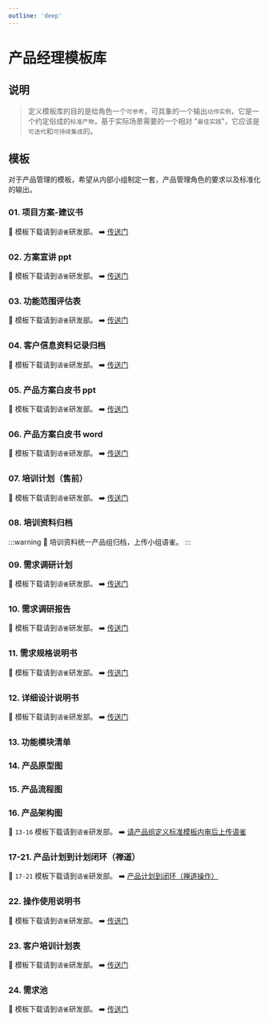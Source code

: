 ```yaml
---
outline: 'deep'
---
```


# 产品经理模板库

## 说明

> 定义模板库的目的是给角色一个`可参考`，可具象的一个输出`动作实例`，它是一个约定俗成的`标准产物`，基于实际场景需要的一个相对 "`最佳实践`"，它应该是`可迭代`和`可持续集成`的。

## 模板

对于产品管理的模板，希望从内部小组制定一套，产品管理角色的要求以及标准化的输出。

### 01. 项目方案-建议书

<ImgPreview src="manage/po/01.png" title="01-方案建议书"/>

:eyes: 模板下载请到`语雀`研发部。 ➡️ [传送门](https://xc0mg8.yuque.com/xc0mg8/kotaew/pfe8tmbgptxugsfc#tMp46)

### 02. 方案宣讲 ppt

<ImgPreview src="manage/po/02.png" title="02-方案宣讲 ppt"/>

:eyes: 模板下载请到`语雀`研发部。 ➡️ [传送门](https://xc0mg8.yuque.com/xc0mg8/kotaew/pfe8tmbgptxugsfc#nLptY)

### 03. 功能范围评估表

<ImgPreview src="manage/po/03.png" title="03-功能范围评估表"/>

:eyes: 模板下载请到`语雀`研发部。 ➡️ [传送门](https://xc0mg8.yuque.com/xc0mg8/kotaew/pfe8tmbgptxugsfc#E1MPb)

### 04. 客户信息资料记录归档

<ImgPreview src="manage/po/04.png" title="04-客户信息资料记录归档"/>

:eyes: 模板下载请到`语雀`研发部。 ➡️ [传送门](https://xc0mg8.yuque.com/xc0mg8/kotaew/pfe8tmbgptxugsfc#ZyTZV)

### 05. 产品方案白皮书 ppt

<ImgPreview src="manage/po/05.png" title="05-产品方案白皮书 ppt"/>

:eyes: 模板下载请到`语雀`研发部。 ➡️ [传送门](https://xc0mg8.yuque.com/xc0mg8/kotaew/pfe8tmbgptxugsfc#LqcQc)

### 06. 产品方案白皮书 word

<ImgPreview src="manage/po/06.png" title="产品方案白皮书 word"/>

:eyes: 模板下载请到`语雀`研发部。 ➡️ [传送门](https://xc0mg8.yuque.com/xc0mg8/kotaew/pfe8tmbgptxugsfc#qKnYY)

### 07. 培训计划（售前）

<ImgPreview src="manage/po/07.png" title="培训计划（售前）"/>

:eyes: 模板下载请到`语雀`研发部。 ➡️ [传送门](https://xc0mg8.yuque.com/xc0mg8/kotaew/pfe8tmbgptxugsfc#S7sej)

### 08. 培训资料归档

:::warning :bell:
培训资料统一产品组归档，上传小组语雀。
:::

### 09. 需求调研计划

<ImgPreview src="manage/po/09.png" title="09-需求调研计划"/>

:eyes: 模板下载请到`语雀`研发部。 ➡️ [传送门](https://xc0mg8.yuque.com/xc0mg8/kotaew/pfe8tmbgptxugsfc#ArJ70)

### 10. 需求调研报告

<ImgPreview src="manage/po/10.png" title="10-需求调研报告"/>

:eyes: 模板下载请到`语雀`研发部。 ➡️ [传送门](https://xc0mg8.yuque.com/xc0mg8/kotaew/pfe8tmbgptxugsfc#bTAde)

### 11. 需求规格说明书

<ImgPreview src="manage/po/11.png" title="11-需求概要说明书"/>

:eyes: 模板下载请到`语雀`研发部。 ➡️ [传送门](https://xc0mg8.yuque.com/xc0mg8/kotaew/pfe8tmbgptxugsfc#SwNts)

### 12. 详细设计说明书

<ImgPreview src="manage/po/12.png" title="12-详细设计说明书"/>

:eyes: 模板下载请到`语雀`研发部。 ➡️ [传送门](https://xc0mg8.yuque.com/xc0mg8/kotaew/pfe8tmbgptxugsfc#SwNts)

### 13. 功能模块清单

<ImgPreview src="manage/po/13.png" title="13-功能模块清单"/>

### 14. 产品原型图

<ImgPreview src="manage/po/14.png" title="14-产品原型图"/>

### 15. 产品流程图

<ImgPreview src="manage/po/15.png" title="15-产品流程图"/>

### 16. 产品架构图

<ImgPreview src="manage/po/16.png" title="16-功能架构图"/>

:eyes: `13-16` 模板下载请到`语雀`研发部。 ➡️ [请产品组定义标准模板内审后上传语雀](https://www.tzagileteam.com/manage/templates/po-template.html#%E8%AF%B4%E6%98%8E)

### 17-21. 产品计划到计划闭环（禅道）

<ImgPreview src="manage/po/17-21.png" title="17-21-产品计划到计划闭环（禅道）"/>

:eyes: `17-21` 模板下载请到`语雀`研发部。 ➡️ [产品计划到闭环（禅道操作）](https://xc0mg8.yuque.com/xc0mg8/kotaew/pfe8tmbgptxugsfc#I0Ix6)

### 22. 操作使用说明书

<ImgPreview src="manage/pm/34.png" title="34-操作使用说明书"/>

:eyes: 模板下载请到`语雀`研发部。 ➡️ [传送门](https://xc0mg8.yuque.com/xc0mg8/kotaew/pfe8tmbgptxugsfc#iTuK0)

### 23. 客户培训计划表

<ImgPreview src="manage/po/23.png" title="客户培训计划签到表"/>

:eyes: 模板下载请到`语雀`研发部。 ➡️ [传送门](https://xc0mg8.yuque.com/xc0mg8/kotaew/pfe8tmbgptxugsfc#CQBz3)

### 24. 需求池

<ImgPreview src="manage/po/24.png" title="需求池"/>

:eyes: 模板下载请到`语雀`研发部。 ➡️ [传送门](https://xc0mg8.yuque.com/xc0mg8/kotaew/pfe8tmbgptxugsfc#CQBz3)
